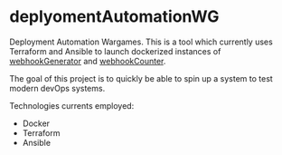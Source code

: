 # deplyomentAutomationWG

Deployment Automation Wargames. This is a tool which currently uses Terraform and Ansible to launch dockerized instances of [webhookGenerator](https://github.com/PrinceLogan/webhookGenerator) and [webhookCounter](https://github.com/PrinceLogan/webhookCounter). 

The goal of this project is to quickly be able to spin up a system to test modern devOps systems. 

Technologies currents employed:
- Docker
- Terraform
- Ansible

